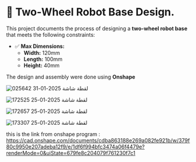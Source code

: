 

# 🚀 Two-Wheel Robot Base Design.

This project documents the process of designing a **two-wheel robot base** that meets the following constraints:

- ✅ **Max Dimensions:**  
  - **Width:** 120mm  
  - **Length:** 100mm  
  - **Height:** 40mm  

The design and assembly were done using **Onshape**

![لقطة شاشة 2025-01-31 025642](https://github.com/user-attachments/assets/90e9c76e-811d-4441-979a-73c7b76949b1)


![لقطة شاشة 2025-01-25 172525](https://github.com/user-attachments/assets/6342b87c-036d-4d18-8844-259194bf82d0)


![لقطة شاشة 2025-01-25 172657](https://github.com/user-attachments/assets/ed809817-fa3d-444b-a5fe-794820971edd)

![لقطة شاشة 2025-01-25 173307](https://github.com/user-attachments/assets/6b01c50e-f6cc-4fe7-8a32-a3d60d4b3ce1)

this  is the link from onshape program :  https://cad.onshape.com/documents/cdba863188e269a082fe921b/w/379f80c9950e207adeba12f9/e/1df6f994bfc3474a06f4479e?renderMode=0&uiState=679fe8c204079f761230f7c1
